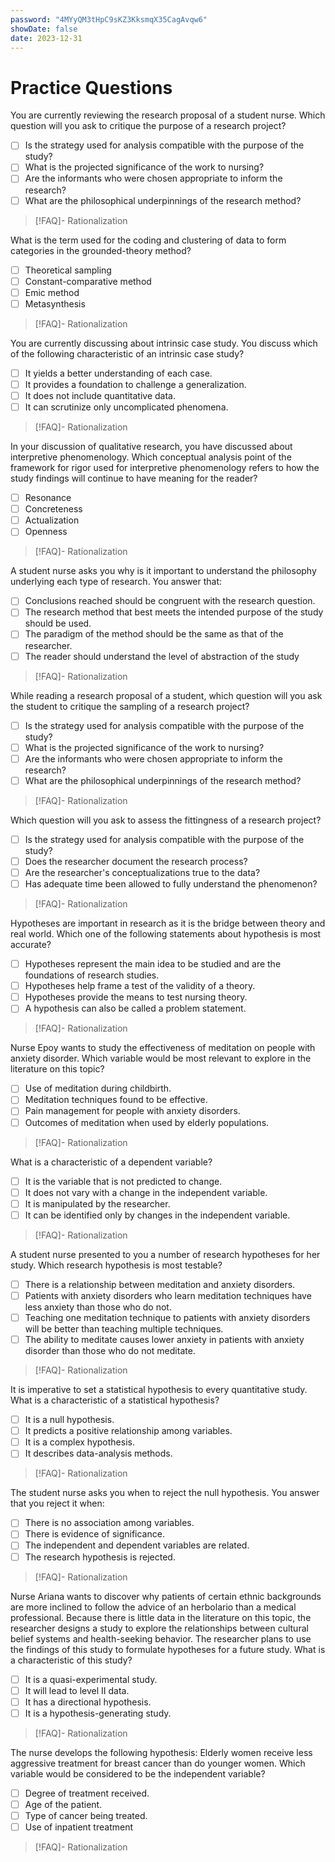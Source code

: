 ```yaml
---
password: "4MYyQM3tHpC9sKZ3KksmqX35CagAvqw6"
showDate: false
date: 2023-12-31
---
```

# Practice Questions
You are currently reviewing the research proposal of a student nurse. Which question will you ask to critique the purpose of a research project?
- [ ] Is the strategy used for analysis compatible with the purpose of the study?
- [ ] What is the projected significance of the work to nursing?
- [ ] Are the informants who were chosen appropriate to inform the research?
- [ ] What are the philosophical underpinnings of the research method?
>[!FAQ]- Rationalization
>

What is the term used for the coding and clustering of data to form categories in the grounded-theory method?
- [ ] Theoretical sampling
- [ ] Constant-comparative method
- [ ] Emic method
- [ ] Metasynthesis
>[!FAQ]- Rationalization
>

You are currently discussing about intrinsic case study. You discuss which of the following characteristic of an intrinsic case study?
- [ ] It yields a better understanding of each case.
- [ ] It provides a foundation to challenge a generalization.
- [ ] It does not include quantitative data.
- [ ] It can scrutinize only uncomplicated phenomena.
>[!FAQ]- Rationalization
>

In your discussion of qualitative research, you have discussed about interpretive phenomenology. Which conceptual analysis point of the framework for rigor used for interpretive phenomenology refers to how the study findings will continue to have meaning for the reader?
- [ ] Resonance
- [ ] Concreteness
- [ ] Actualization
- [ ] Openness
>[!FAQ]- Rationalization
>

A student nurse asks you why is it important to understand the philosophy underlying each type of research. You answer that:
- [ ] Conclusions reached should be congruent with the research question.
- [ ] The research method that best meets the intended purpose of the study should be used.
- [ ] The paradigm of the method should be the same as that of the researcher.
- [ ] The reader should understand the level of abstraction of the study
>[!FAQ]- Rationalization
>

While reading a research proposal of a student, which question will you ask the student to critique the sampling of a research project?
- [ ] Is the strategy used for analysis compatible with the purpose of the study?
- [ ] What is the projected significance of the work to nursing?
- [ ] Are the informants who were chosen appropriate to inform the research?
- [ ] What are the philosophical underpinnings of the research method?
>[!FAQ]- Rationalization
>

Which question will you ask to assess the fittingness of a research project?
- [ ] Is the strategy used for analysis compatible with the purpose of the study?
- [ ] Does the researcher document the research process?
- [ ] Are the researcher's conceptualizations true to the data?
- [ ] Has adequate time been allowed to fully understand the phenomenon?
>[!FAQ]- Rationalization
>

Hypotheses are important in research as it is the bridge between theory and real world. Which one of the following statements about hypothesis is most accurate?
- [ ] Hypotheses represent the main idea to be studied and are the foundations of research studies.
- [ ] Hypotheses help frame a test of the validity of a theory.
- [ ] Hypotheses provide the means to test nursing theory.
- [ ] A hypothesis can also be called a problem statement.
>[!FAQ]- Rationalization
>

Nurse Epoy wants to study the effectiveness of meditation on people with anxiety disorder. Which variable would be most relevant to explore in the literature on this topic?
- [ ] Use of meditation during childbirth.
- [ ] Meditation techniques found to be effective.
- [ ] Pain management for people with anxiety disorders.
- [ ] Outcomes of meditation when used by elderly populations.
>[!FAQ]- Rationalization
>

What is a characteristic of a dependent variable?
- [ ] It is the variable that is not predicted to change.
- [ ] It does not vary with a change in the independent variable.
- [ ] It is manipulated by the researcher.
- [ ] It can be identified only by changes in the independent variable.
>[!FAQ]- Rationalization
>

A student nurse presented to you a number of research hypotheses for her study. Which research hypothesis is most testable?
- [ ] There is a relationship between meditation and anxiety disorders.
- [ ] Patients with anxiety disorders who learn meditation techniques have less anxiety than those who do not.
- [ ] Teaching one meditation technique to patients with anxiety disorders will be better than teaching multiple techniques.
- [ ] The ability to meditate causes lower anxiety in patients with anxiety disorder than those who do not meditate.
>[!FAQ]- Rationalization
>

It is imperative to set a statistical hypothesis to every quantitative study. What is a characteristic of a statistical hypothesis?
- [ ] It is a null hypothesis.
- [ ] It predicts a positive relationship among variables.
- [ ] It is a complex hypothesis.
- [ ] It describes data-analysis methods.
>[!FAQ]- Rationalization
>

The student nurse asks you when to reject the null hypothesis. You answer that you reject it when:
- [ ] There is no association among variables.
- [ ] There is evidence of significance.
- [ ] The independent and dependent variables are related.
- [ ] The research hypothesis is rejected.
>[!FAQ]- Rationalization
>

Nurse Ariana wants to discover why patients of certain ethnic backgrounds are more inclined to follow the advice of an herbolario than a medical professional. Because there is little data in the literature on this topic, the researcher designs a study to explore the relationships between cultural belief systems and health-seeking behavior. The researcher plans to use the findings of this study to formulate hypotheses for a future study. What is a characteristic of this study?
- [ ] It is a quasi-experimental study.
- [ ] It will lead to level II data.
- [ ] It has a directional hypothesis.
- [ ] It is a hypothesis-generating study.
>[!FAQ]- Rationalization
>

The nurse develops the following hypothesis: Elderly women receive less aggressive treatment for breast cancer than do younger women. Which variable would be considered to be the independent variable?
- [ ] Degree of treatment received.
- [ ] Age of the patient.
- [ ] Type of cancer being treated.
- [ ] Use of inpatient treatment
>[!FAQ]- Rationalization
>
